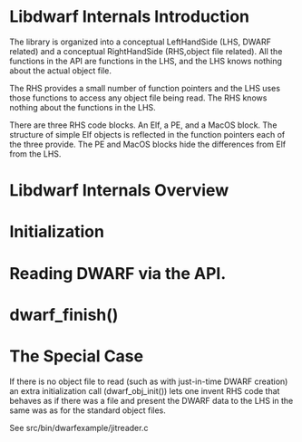 # Libdwarf Internals Introduction
The library is organized into a
conceptual LeftHandSide (LHS, DWARF related) and a conceptual
RightHandSide (RHS,object file related).
All the functions in the API
are functions in the LHS, and the LHS
knows nothing about the actual object
file.

The RHS provides a small number
of function pointers and the LHS
uses those functions to access any
object file being read.
The RHS knows nothing about the
functions in the LHS.

There are three RHS code blocks.
An Elf, a PE, and a MacOS block.
The structure of simple Elf objects is 
reflected in the function pointers each
of the three provide.
The PE and MacOS blocks hide the differences from Elf
from the LHS.

# Libdwarf Internals Overview
# Initialization
# Reading DWARF via the API.
# dwarf_finish()

# The Special Case

If there is no object file to read (such as with
just-in-time DWARF creation)  
an extra initialization call (dwarf_obj_init())
lets one invent RHS code that behaves as if
there was a file and present the DWARF data
to the LHS in the same was as for the
standard object files.

See src/bin/dwarfexample/jitreader.c  

